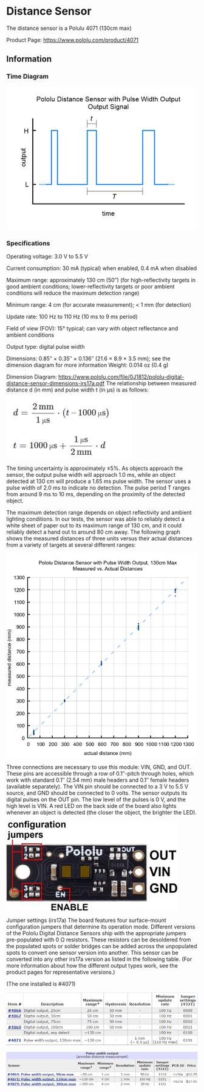 # Distance Sensor
The distance sensor is a Polulu 4071 (130cm max)

Product Page: https://www.pololu.com/product/4071


## Information
### Time Diagram
![alt text](image-1.png)
### Specifications
Operating voltage: 3.0 V to 5.5 V

Current consumption: 30 mA (typical) when enabled, 0.4 mA when disabled

Maximum range: approximately 130 cm (50″) (for high-reflectivity targets in good ambient conditions; lower-reflectivity targets or poor ambient conditions will reduce the maximum detection range)

Minimum range: 4 cm (for accurate measurement); < 1 mm (for detection)

Update rate: 100 Hz to 110 Hz (10 ms to 9 ms period)

Field of view (FOV): 15° typical; can vary with object reflectance and ambient conditions

Output type: digital pulse width

Dimensions: 0.85″ × 0.35″ × 0.136″ (21.6 × 8.9 × 3.5 mm); see the dimension diagram for more information
Weight: 0.014 oz (0.4 g)

Dimension Diagram: https://www.pololu.com/file/0J1812/pololu-digital-distance-sensor-dimensions-irs17a.pdf
The relationship between measured distance d (in mm) and pulse width t (in µs) is as follows:

![alt text](image-2.png)

The timing uncertainty is approximately ±5%. As objects approach the sensor, the output pulse width will approach 1.0 ms, while an object detected at 130 cm will produce a 1.65 ms pulse width. The sensor uses a pulse width of 2.0 ms to indicate no detection. The pulse period T ranges from around 9 ms to 10 ms, depending on the proximity of the detected object.

The maximum detection range depends on object reflectivity and ambient lighting conditions. In our tests, the sensor was able to reliably detect a white sheet of paper out to its maximum range of 130 cm, and it could reliably detect a hand out to around 80 cm away. The following graph shows the measured distances of three units versus their actual distances from a variety of targets at several different ranges:

![alt text](image.png)

Three connections are necessary to use this module: VIN, GND, and OUT. These pins are accessible through a row of 0.1″-pitch through holes, which work with standard 0.1″ (2.54 mm) male headers and 0.1″ female headers (available separately). The VIN pin should be connected to a 3 V to 5.5 V source, and GND should be connected to 0 volts. The sensor outputs its digital pulses on the OUT pin. The low level of the pulses is 0 V, and the high level is VIN. A red LED on the back side of the board also lights whenever an object is detected (the closer the object, the brighter the LED).

![alt text](image-3.png)

Jumper settings (irs17a)
The board features four surface-mount configuration jumpers that determine its operation mode. Different versions of the Pololu Digital Distance Sensors ship with the appropriate jumpers pre-populated with 0 Ω resistors. These resistors can be desoldered from the populated spots or solder bridges can be added across the unpopulated spots to convert one sensor version into another. This sensor can be converted into any other irs17a version as listed in the following table. (For more information about how the different output types work, see the product pages for representative versions.)

(The one installed is #4071)

![alt text](image-4.png)

![alt text](image-5.png)
